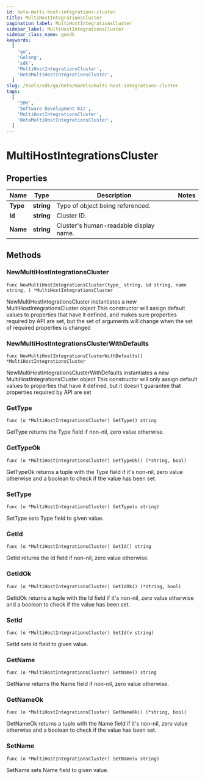 ```yaml
---
id: beta-multi-host-integrations-cluster
title: MultiHostIntegrationsCluster
pagination_label: MultiHostIntegrationsCluster
sidebar_label: MultiHostIntegrationsCluster
sidebar_class_name: gosdk
keywords:
  [
    'go',
    'Golang',
    'sdk',
    'MultiHostIntegrationsCluster',
    'BetaMultiHostIntegrationsCluster',
  ]
slug: /tools/sdk/go/beta/models/multi-host-integrations-cluster
tags:
  [
    'SDK',
    'Software Development Kit',
    'MultiHostIntegrationsCluster',
    'BetaMultiHostIntegrationsCluster',
  ]
---
```


# MultiHostIntegrationsCluster

## Properties

| Name     | Type       | Description                            | Notes |
| -------- | ---------- | -------------------------------------- | ----- |
| **Type** | **string** | Type of object being referenced.       |
| **Id**   | **string** | Cluster ID.                            |
| **Name** | **string** | Cluster's human-readable display name. |

## Methods

### NewMultiHostIntegrationsCluster

`func NewMultiHostIntegrationsCluster(type_ string, id string, name string, ) *MultiHostIntegrationsCluster`

NewMultiHostIntegrationsCluster instantiates a new MultiHostIntegrationsCluster object This constructor will assign default values to properties that have it defined, and makes sure properties required by API are set, but the set of arguments will change when the set of required properties is changed

### NewMultiHostIntegrationsClusterWithDefaults

`func NewMultiHostIntegrationsClusterWithDefaults() *MultiHostIntegrationsCluster`

NewMultiHostIntegrationsClusterWithDefaults instantiates a new MultiHostIntegrationsCluster object This constructor will only assign default values to properties that have it defined, but it doesn't guarantee that properties required by API are set

### GetType

`func (o *MultiHostIntegrationsCluster) GetType() string`

GetType returns the Type field if non-nil, zero value otherwise.

### GetTypeOk

`func (o *MultiHostIntegrationsCluster) GetTypeOk() (*string, bool)`

GetTypeOk returns a tuple with the Type field if it's non-nil, zero value otherwise and a boolean to check if the value has been set.

### SetType

`func (o *MultiHostIntegrationsCluster) SetType(v string)`

SetType sets Type field to given value.

### GetId

`func (o *MultiHostIntegrationsCluster) GetId() string`

GetId returns the Id field if non-nil, zero value otherwise.

### GetIdOk

`func (o *MultiHostIntegrationsCluster) GetIdOk() (*string, bool)`

GetIdOk returns a tuple with the Id field if it's non-nil, zero value otherwise and a boolean to check if the value has been set.

### SetId

`func (o *MultiHostIntegrationsCluster) SetId(v string)`

SetId sets Id field to given value.

### GetName

`func (o *MultiHostIntegrationsCluster) GetName() string`

GetName returns the Name field if non-nil, zero value otherwise.

### GetNameOk

`func (o *MultiHostIntegrationsCluster) GetNameOk() (*string, bool)`

GetNameOk returns a tuple with the Name field if it's non-nil, zero value otherwise and a boolean to check if the value has been set.

### SetName

`func (o *MultiHostIntegrationsCluster) SetName(v string)`

SetName sets Name field to given value.
